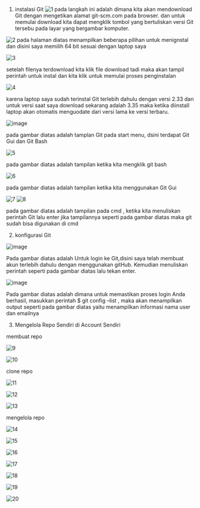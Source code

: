 1. instalasi Git
![1](https://user-images.githubusercontent.com/92331446/153703485-0624efa3-630f-4a23-99f4-3889aa478854.JPG)
pada langkah ini adalah dimana kita akan mendownload Git dengan mengetikan alamat git-scm.com pada browser. dan untuk memulai download kita dapat mengklik tombol yang bertuliskan versi Git tersebu pada layar yang bergambar komputer. 

![2](https://user-images.githubusercontent.com/92331446/154239527-0baa59c8-9e2e-40b9-a575-127b83c0531a.JPG)
pada halaman diatas menampilkan beberapa pilihan untuk menignstal dan disini saya memilih 64 bit sesuai dengan laptop saya

![3](https://user-images.githubusercontent.com/92331446/154240126-06075e95-1f90-45fc-993c-017207acd89e.JPG)

setelah filenya terdownload kita klik file download tadi maka akan tampil perintah untuk instal dan kita klik untuk memulai proses penginstalan


![4](https://user-images.githubusercontent.com/92331446/154240397-39fce524-2964-4c8a-80b8-a7ff8e64ab67.JPG)

karena laptop saya sudah terinstal Git terlebih dahulu dengan versi 2.33 dan untuk versi saat saya download sekarang adalah 3.35 maka ketika diinstall laptop akan otomatis menguodate dari versi lama ke versi terbaru.

![image](https://user-images.githubusercontent.com/92331446/154241268-519ffafa-f7ee-4033-92c6-dbe8bb468f74.png)

pada gambar diatas adalah tamplan Git pada start menu, dsini terdapat Git Gui dan Git Bash 

![5](https://user-images.githubusercontent.com/92331446/154241977-1cba5d1a-13cc-4afd-bc18-6a2c5d24cad1.JPG)

pada gambar diatas adalah tampilan ketika kita mengklik git bash

![6](https://user-images.githubusercontent.com/92331446/154242346-673aa389-612e-454d-9b9f-dd28e7e1e46e.JPG)

pada gambar diatas adalah tampilan ketika kita menggunakan Git Gui


![7](https://user-images.githubusercontent.com/92331446/154242949-7a85f1b4-1f91-4bb2-ba34-f848cb1b8ba5.JPG)
![8](https://user-images.githubusercontent.com/92331446/154242983-429f907c-4e52-4ed7-a9c8-4536b8a01b72.JPG)

pada gambar diatas adalah tampilan pada cmd , ketika kita menuliskan perintah Git lalu enter jika tampilannya seperti pada gambar diatas maka git sudah bisa digunakan di cmd 

2. konfigurasi Git

![image](https://user-images.githubusercontent.com/92331446/154244866-20bcd119-5a97-4a0a-ac5a-105b3aaf4c84.png)


Pada gambar diatas adalah Untuk login ke Git,disini saya telah membuat akun terlebih dahulu dengan menggunakan gitHub. Kemudian menuliskan perintah seperti pada gambar diatas lalu tekan enter. 

![image](https://user-images.githubusercontent.com/92331446/154245012-22e30ba6-0752-4dd1-b362-15585a96be6c.png)


Pada gambar diatas adalah dimana untuk memastikan proses login Anda berhasil, masukkan perintah $ git config –list , maka akan menampilkan output seperti pada gambar diatas yaitu menampilkan informasi nama user dan emailnya

3. Mengelola Repo Sendiri di Account Sendiri

membuat repo

![9](https://user-images.githubusercontent.com/92331446/154251504-c68712df-03f1-4759-9c14-2a550f404db9.JPG)

![10](https://user-images.githubusercontent.com/92331446/154251555-bbb82ff7-f118-44f2-8d00-904aff607149.JPG)

clone repo

![11](https://user-images.githubusercontent.com/92331446/154282246-312d672d-4af2-4534-aef4-e40daf56c8d5.JPG)

![12](https://user-images.githubusercontent.com/92331446/154282320-8c5a37a2-71c0-4946-9ee1-8768d0e740bf.JPG)

![13](https://user-images.githubusercontent.com/92331446/154282584-da67c851-1ff7-40d2-b600-6a964b16f2e4.JPG)


mengelola repo

![14](https://user-images.githubusercontent.com/92331446/154282795-3c85c898-f984-4ebf-a64f-2af73e179333.JPG)

![15](https://user-images.githubusercontent.com/92331446/154282897-dcfdf34d-c4f2-4550-8ff0-1c2e69647245.JPG)

![16](https://user-images.githubusercontent.com/92331446/154282952-ccf5f8ec-2806-4d0c-a465-79e856594b4a.JPG)

![17](https://user-images.githubusercontent.com/92331446/154283247-9ed4d63b-a2df-4cc5-961f-6c133a079916.JPG)

![18](https://user-images.githubusercontent.com/92331446/154283375-196f4b74-08ad-4330-b4b7-ad67d5df03f6.JPG)

![19](https://user-images.githubusercontent.com/92331446/154283433-d6063cfe-149d-4359-b576-edc3bc742b98.JPG)

![20](https://user-images.githubusercontent.com/92331446/154283456-8ff764a2-b4ac-4f88-a1b4-b92ac54e5b70.JPG)





